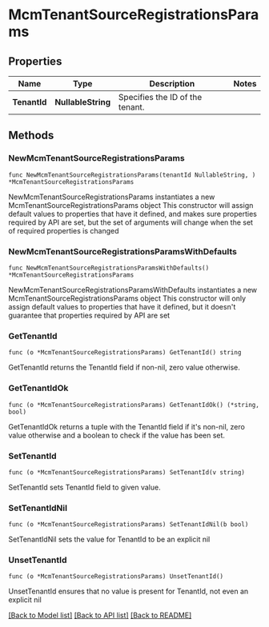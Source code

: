 # McmTenantSourceRegistrationsParams

## Properties

Name | Type | Description | Notes
------------ | ------------- | ------------- | -------------
**TenantId** | **NullableString** | Specifies the ID of the tenant. | 

## Methods

### NewMcmTenantSourceRegistrationsParams

`func NewMcmTenantSourceRegistrationsParams(tenantId NullableString, ) *McmTenantSourceRegistrationsParams`

NewMcmTenantSourceRegistrationsParams instantiates a new McmTenantSourceRegistrationsParams object
This constructor will assign default values to properties that have it defined,
and makes sure properties required by API are set, but the set of arguments
will change when the set of required properties is changed

### NewMcmTenantSourceRegistrationsParamsWithDefaults

`func NewMcmTenantSourceRegistrationsParamsWithDefaults() *McmTenantSourceRegistrationsParams`

NewMcmTenantSourceRegistrationsParamsWithDefaults instantiates a new McmTenantSourceRegistrationsParams object
This constructor will only assign default values to properties that have it defined,
but it doesn't guarantee that properties required by API are set

### GetTenantId

`func (o *McmTenantSourceRegistrationsParams) GetTenantId() string`

GetTenantId returns the TenantId field if non-nil, zero value otherwise.

### GetTenantIdOk

`func (o *McmTenantSourceRegistrationsParams) GetTenantIdOk() (*string, bool)`

GetTenantIdOk returns a tuple with the TenantId field if it's non-nil, zero value otherwise
and a boolean to check if the value has been set.

### SetTenantId

`func (o *McmTenantSourceRegistrationsParams) SetTenantId(v string)`

SetTenantId sets TenantId field to given value.


### SetTenantIdNil

`func (o *McmTenantSourceRegistrationsParams) SetTenantIdNil(b bool)`

 SetTenantIdNil sets the value for TenantId to be an explicit nil

### UnsetTenantId
`func (o *McmTenantSourceRegistrationsParams) UnsetTenantId()`

UnsetTenantId ensures that no value is present for TenantId, not even an explicit nil

[[Back to Model list]](../README.md#documentation-for-models) [[Back to API list]](../README.md#documentation-for-api-endpoints) [[Back to README]](../README.md)


